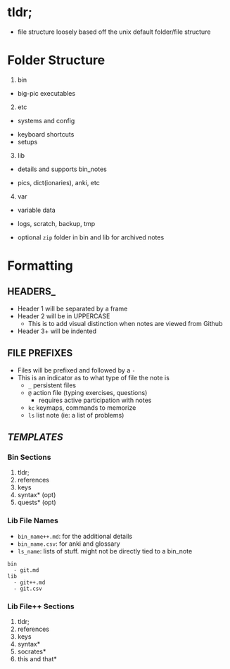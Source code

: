 <!--==================-->
# tldr;
<!--==================-->
- file structure loosely based off the unix default folder/file structure

<!--==================-->
# Folder Structure
<!--==================-->
1. bin
  * big-pic executables
2. etc
  * systems and config
  - keyboard shortcuts
  - setups
3. lib
  * details and supports bin_notes
  - pics, dict(ionaries), anki, etc
4. var
  * variable data
  - logs, scratch, backup, tmp

- optional `zip` folder in bin and lib for archived notes

<!--==================-->
# Formatting
<!--==================-->
## HEADERS_
- Header 1 will be separated by a frame
- Header 2 will be in UPPERCASE
  - This is to add visual distinction when notes are viewed from Github
- Header 3+ will be indented

## FILE PREFIXES
- Files will be prefixed and followed by a `-`
- This is an indicator as to what type of file the note is
  - `_` persistent files
  - `@` action file (typing exercises, questions)
    - requires active participation with notes
  - `kc` keymaps, commands to memorize
  - `ls` list note (ie: a list of problems)

## _TEMPLATES_
  ### Bin Sections
  1. tldr;
  2. references
  3. keys
  4. syntax* (opt)
  5. quests* (opt)

  ### Lib File Names
  - `bin_name++.md`: for the additional details
  - `bin_name.csv`: for anki and glossary
  - `ls_name`: lists of stuff. might not be directly tied to a bin_note

  ```
  bin
    - git.md
  lib
    - git++.md
    - git.csv
  ```

  ### Lib File++ Sections
  1. tldr;
  2. references
  3. keys
  4. syntax*
  5. socrates*
  6. this and that*


